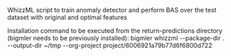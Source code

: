 WhizzML script to train anomaly detector and perform BAS over the test dataset with original and optimal features

Installation command to be executed from the return-predictions directory (bigmler needs to be previously installed):
bigmler whizzml --package-dir . --output-dir ~/tmp --org-project project/6006921a79b77d6f6800d722